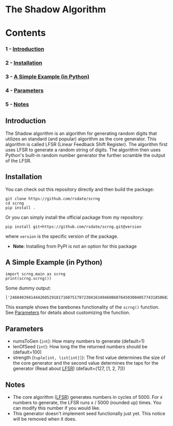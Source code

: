 # The Shadow Algorithm

# Contents
### 1 - [Introduction](#introduction)
### 2 - [Installation](#installation)
### 3 - [A Simple Example (in Python)](#a-simple-example-in-python)
### 4 - [Parameters](#parameters)
### 5 - [Notes](#notes)

## Introduction

The Shadow algorithm is an algorithm for generating random digits that utilizes an standard (and popular) algorithm as the core generator. This algorithm is called LFSR (Linear Feedback Shift Register). The algorithm first uses LFSR to generate a random string of digits. The algorithm then uses Python's built-in random number generator the further scramble the output of the LFSR.

## Installation
You can check out this repository directly and then build the
package:
```
git clone https://github.com/rsdate/scrng
cd scrng
pip install .
```
Or you can simply install the official package from my repository:
```
pip install git+https://github.com/rsdate/scrng.git@version
```
where ```version``` is the specific version of the package.

* **Note**: Installing from PyPI is not an option for this package

## A Simple Example (in Python)

```
import scrng.main as scrng
print(scrng.scrng())
```
Some dummy output:
```
['2460403941444260529181716075179723041634946086076450300405774318506821593208121188927143953150202887']
```
This example shows the barebones functionality of the ```scrng()``` function. See [Parameters](#parameters) for details about customizing the function.
## Parameters
* numsToGen (```int```): How many numbers to generate (default=1)
* lenOfSeed (```int```): How long the the returned numbers should be (default=100)
* strength (```tuple[int, list[int]]```): The first value determines the size of the core generator and the second value determines the taps for the generator (Read about [LFSR](https://en.wikipedia.org/wiki/Linear-feedback_shift_register)) (default=(127, [1, 2, 7]))

## Notes
* The core algorithm ([LFSR](https://en.wikipedia.org/wiki/Linear-feedback_shift_register)) generates numbers
in cycles of 5000. For x numbers to generate, the LFSR runs x / 5000 (rounded up) times. You can modify this
number if you would like.
* This generator doesn't implement seed functionally just yet. This notice will be removed when it does.